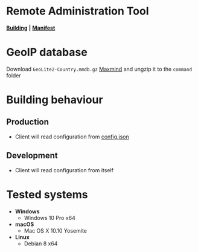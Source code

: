 # Remote Administration Tool

[**Building**](BUILDING.md) **|** [**Manifest**](MANIFEST.md)


# GeoIP database

Download `GeoLite2-Country.mmdb.gz` [Maxmind](http://dev.maxmind.com/geoip/geoip2/geolite2/)
and ungzip it to the `command` folder

# Building behaviour

## Production
- Client will read configuration from [config.json](client/config.json)

## Development

- Client will read configuration from itself

# Tested systems

- **Windows**
	- Windows 10 Pro x64
- **macOS**
	- Mac OS X 10.10 Yosemite
- **Linux**
	- Debian 8 x64
